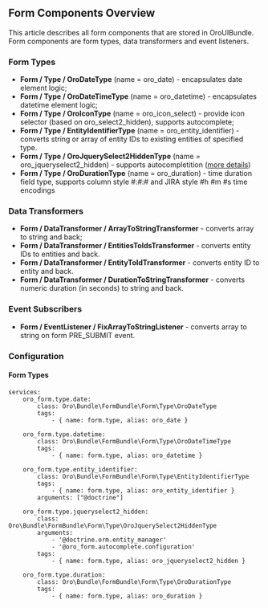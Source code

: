 Form Components Overview
------------------------

This article describes all form components that are stored in OroUIBundle.
Form components are form types, data transformers and event listeners.

### Form Types

* **Form / Type / OroDateType** (name = oro_date) - encapsulates date element logic;
* **Form / Type / OroDateTimeType** (name = oro_datetime) - encapsulates datetime element logic;
* **Form / Type / OroIconType** (name = oro_icon_select) - provide icon selector (based on oro_select2_hidden), supports autocomplete;
* **Form / Type / EntityIdentifierType** (name = oro_entity_identifier) - converts string or array of entity IDs to existing entities of specified type.
* **Form / Type / OroJquerySelect2HiddenType** (name = oro_jqueryselect2_hidden) - supports autocompletition ([more details](./autocomplete_form_type.md))
* **Form / Type / OroDurationType** (name = oro_duration) - time duration field type, supports column style #:#:# and JIRA style #h #m #s time encodings

### Data Transformers

* **Form / DataTransformer / ArrayToStringTransformer** - converts array to string and back;
* **Form / DataTransformer / EntitiesToIdsTransformer** - converts entity IDs to entities and back.
* **Form / DataTransformer / EntityToIdTransformer** - converts entity ID to entity and back.
* **Form / DataTransformer / DurationToStringTransformer** - converts numeric duration (in seconds) to string and back.


### Event Subscribers

* **Form / EventListener / FixArrayToStringListener** - converts array to string on form PRE_SUBMIT event.


### Configuration

#### Form Types

```
services:
    oro_form.type.date:
        class: Oro\Bundle\FormBundle\Form\Type\OroDateType
        tags:
            - { name: form.type, alias: oro_date }

    oro_form.type.datetime:
        class: Oro\Bundle\FormBundle\Form\Type\OroDateTimeType
        tags:
            - { name: form.type, alias: oro_datetime }

    oro_form.type.entity_identifier:
        class: Oro\Bundle\FormBundle\Form\Type\EntityIdentifierType
        tags:
            - { name: form.type, alias: oro_entity_identifier }
        arguments: ["@doctrine"]

    oro_form.type.jqueryselect2_hidden:
        class: Oro\Bundle\FormBundle\Form\Type\OroJquerySelect2HiddenType
        arguments:
            - '@doctrine.orm.entity_manager'
            - '@oro_form.autocomplete.configuration'
        tags:
            - { name: form.type, alias: oro_jqueryselect2_hidden }

    oro_form.type.duration:
        class: Oro\Bundle\FormBundle\Form\Type\OroDurationType
        tags:
            - { name: form.type, alias: oro_duration }
```
